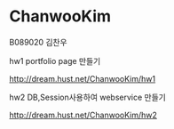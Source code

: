 # ChanwooKim

B089020 김찬우




hw1 portfolio page 만들기

http://dream.hust.net/ChanwooKim/hw1


hw2 DB,Session사용하여 webservice 만들기

http://dream.hust.net/ChanwooKim/hw2

